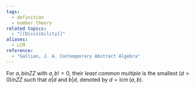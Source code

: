```yaml
---
tags:
  - definition
  - number_theory
related topics:
  - "[[Divisibility]]"
aliases:
  - LCM
reference:
  - "Gallian, J. A. Contemporary Abstract Algebra"
---
```

For $a,b in ZZ$ with $a,b != 0$, their _least common multiple_ is the smallest $(d>0) in ZZ$ such that $a|d$ and $b|d$, denoted by $d=\operatorname{lcm}(a,b)$.

